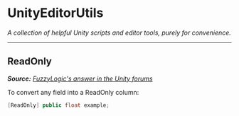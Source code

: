 # UnityEditorUtils

_A collection of helpful Unity scripts and editor tools, purely for convenience._

---

## ReadOnly

_**Source:** [FuzzyLogic's answer in the Unity forums](https://discussions.unity.com/t/how-to-make-a-readonly-property-in-inspector/75448/7)_

To convert any field into a ReadOnly column:

````csharp
[ReadOnly] public float example;
````